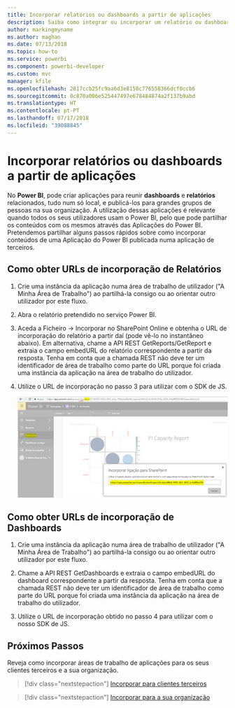 ```yaml
---
title: Incorporar relatórios ou dashboards a partir de aplicações
description: Saiba como integrar ou incorporar um relatório ou dashboard a partir de uma aplicação do Power BI e não de uma área de trabalho de aplicação.
author: markingmyname
ms.author: maghan
ms.date: 07/13/2018
ms.topic: how-to
ms.service: powerbi
ms.component: powerbi-developer
ms.custom: mvc
manager: kfile
ms.openlocfilehash: 2817ccb25fc9aa6d3e8150c776558366dcf0ccb6
ms.sourcegitcommit: 0c870a006e525447497e678484874a2f137b9abd
ms.translationtype: HT
ms.contentlocale: pt-PT
ms.lasthandoff: 07/17/2018
ms.locfileid: "39088845"
---
```

# <a name="embed-reports-or-dashboards-from-apps"></a>Incorporar relatórios ou dashboards a partir de aplicações

No **Power BI**, pode criar aplicações para reunir **dashboards** e **relatórios** relacionados, tudo num só local, e publicá-los para grandes grupos de pessoas na sua organização. A utilização dessas aplicações é relevante quando todos os seus utilizadores usam o Power BI, pelo que pode partilhar os conteúdos com os mesmos através das Aplicações do Power BI. Pretendemos partilhar alguns passos rápidos sobre como incorporar conteúdos de uma Aplicação do Power BI publicada numa aplicação de terceiros.

## <a name="how-to-grab-report-embed-url-for-embedding"></a>Como obter URLs de incorporação de Relatórios

1. Crie uma instância da aplicação numa área de trabalho de utilizador ("A Minha Área de Trabalho") ao partilhá-la consigo ou ao orientar outro utilizador por este fluxo.

2. Abra o relatório pretendido no serviço Power BI.

3. Aceda a Ficheiro -> Incorporar no SharePoint Online e obtenha o URL de incorporação do relatório a partir daí (pode vê-lo no instantâneo abaixo). Em alternativa, chame a API REST GetReports/GetReport e extraia o campo embedURL do relatório correspondente a partir da resposta. Tenha em conta que a chamada REST não deve ter um identificador de área de trabalho como parte do URL porque foi criada uma instância da aplicação na área de trabalho do utilizador.

4. Utilize o URL de incorporação no passo 3 para utilizar com o SDK de JS.

    ![Incorporar a partir de Aplicações](media/embed-from-apps/embed-from-app.png)

## <a name="how-to-grab-dashboard-embed-url-for-embedding"></a>Como obter URLs de incorporação de Dashboards

1. Crie uma instância da aplicação numa área de trabalho de utilizador ("A Minha Área de Trabalho") ao partilhá-la consigo ou ao orientar outro utilizador por este fluxo.

2. Chame a API REST GetDashboards e extraia o campo embedURL do dashboard correspondente a partir da resposta. Tenha em conta que a chamada REST não deve ter um identificador de área de trabalho como parte do URL porque foi criada uma instância da aplicação na área de trabalho do utilizador.

3. Utilize o URL de incorporação obtido no passo 4 para utilizar com o nosso SDK de JS.

## <a name="next-steps"></a>Próximos Passos

Reveja como incorporar áreas de trabalho de aplicações para os seus clientes terceiros e a sua organização.

> [!div class="nextstepaction"]
>[Incorporar para clientes terceiros](embed-sample-for-customers.md)

> [!div class="nextstepaction"]
>[Incorporar para a sua organização](embed-sample-for-your-organization.md)